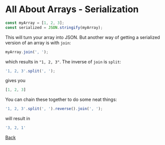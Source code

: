 # All About Arrays - Serialization

```javascript
const myArray = [1, 2, 3];
const serialized = JSON.stringify(myArray);
```

This will turn your array into JSON. But another way of getting a serialized version of an array is with `join`:

```javascript
myArray.join(', ');
```

which results in `"1, 2, 3"`. The inverse of `join` is `split`:

```javascript
'1, 2, 3'.split(', ');
```

gives you

```javascript
[1, 2, 3]
```

You can chain these together to do some neat things:

```javascript
'1, 2, 3'.split(', ').reverse().join(', ');
```

will result in

```javascript
'3, 2, 1'
```

[Back](./001-introduction.md)
